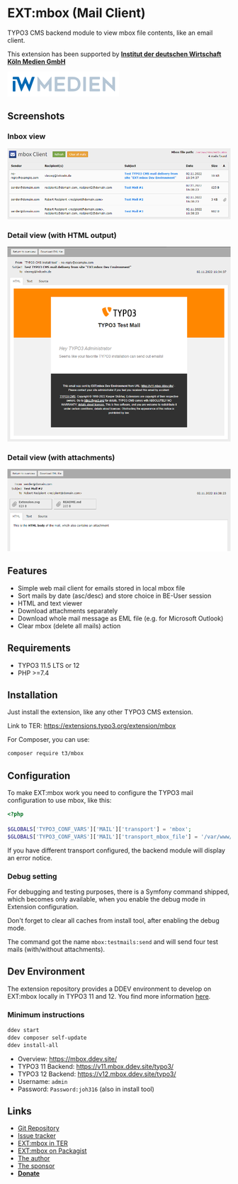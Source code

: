 # EXT:mbox (Mail Client)

TYPO3 CMS backend module to view mbox file contents, like an email client.

This extension has been supported by [**Institut der deutschen Wirtschaft Köln Medien GmbH**](https://www.iwmedien.de/)

![IW Medien](Documentation/Logos/IwMedienLogo.png)


## Screenshots

### Inbox view

![EXT:mbox Inbox view](Documentation/Screenshots/mbox-inbox.png)

### Detail view (with HTML output)

![EXT:mbox detail view (with HTML output)](Documentation/Screenshots/mbox-detail-html-view.png)

### Detail view (with attachments)

![EXT:mbox detail view (with attachments)](Documentation/Screenshots/mbox-detail-with-attachments.png)


## Features

- Simple web mail client for emails stored in local mbox file
- Sort mails by date (asc/desc) and store choice in BE-User session
- HTML and text viewer
- Download attachments separately
- Download whole mail message as EML file (e.g. for Microsoft Outlook)
- Clear mbox (delete all mails) action


## Requirements

- TYPO3 11.5 LTS or 12
- PHP >=7.4


## Installation

Just install the extension, like any other TYPO3 CMS extension.

Link to TER: https://extensions.typo3.org/extension/mbox

For Composer, you can use:

```bash
composer require t3/mbox
```

## Configuration

To make EXT:mbox work you need to configure the TYPO3 mail configuration to use mbox, like this:

```php
<?php

$GLOBALS['TYPO3_CONF_VARS']['MAIL']['transport'] = 'mbox';
$GLOBALS['TYPO3_CONF_VARS']['MAIL']['transport_mbox_file'] = '/var/www/html/path/to/mbox-file.mbox';
```

If you have different transport configured, the backend module will display an error notice.

### Debug setting

For debugging and testing purposes, there is a Symfony command shipped, which becomes only available,
when you enable the debug mode in Extension configuration. 

Don't forget to clear all caches from install tool, after enabling the debug mode.

The command got the name ``mbox:testmails:send`` and will send four test mails (with/without attachments).

## Dev Environment

The extension repository provides a DDEV environment to develop on EXT:mbox locally in TYPO3 11 and 12. 
You find more information [here](https://github.com/a-r-m-i-n/ddev-for-typo3-extensions).

### Minimum instructions

```bash
ddev start
ddev composer self-update
ddev install-all
```

* Overview: https://mbox.ddev.site/
* TYPO3 11 Backend: https://v11.mbox.ddev.site/typo3/
* TYPO3 12 Backend: https://v12.mbox.ddev.site/typo3/
* Username: `admin`
* Password: `Password:joh316` (also in install tool)

## Links

- [Git Repository](https://github.com/a-r-m-i-n/mbox)
- [Issue tracker](https://github.com/a-r-m-i-n/mbox/issues)
- [EXT:mbox in TER](https://extensions.typo3.org/extension/mbox)
- [EXT:mbox on Packagist](https://packagist.org/packages/t3/mbox)
- [The author](https://v.ieweg.de)
- [The sponsor](https://www.iwmedien.de)
- [**Donate**](https://www.paypal.com/cgi-bin/webscr?cmd=_s-xclick&hosted_button_id=2DCCULSKFRZFU)
